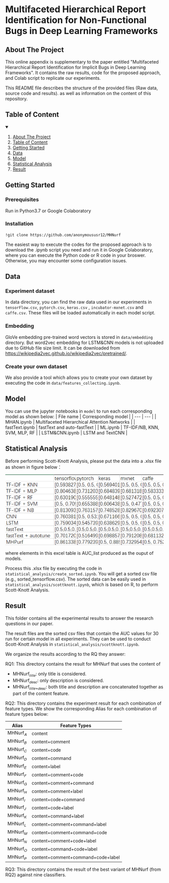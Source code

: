 # Multifaceted Hierarchical Report Identification for Non-Functional Bugs in Deep Learning Frameworks

<!-- ABOUT THE PROJECT -->
## About The Project
This online appendix is supplementary to the paper entitled "Multifaceted Hierarchical Report Identification for Implicit Bugs in Deep Learning Frameworks". It contains the raw results, code for the proposed approach, and Colab script to replicate our experiments.

This README file describes the structure of the provided files (Raw data, source code and results). as well as information on the content of this repository.

## Table of Content
<!-- TABLE OF CONTENTS -->
<details open="open">
  <summary></summary>
  <ol>
    <li>
      <a href="#about-the-project">About The Project</a>
    </li>
    <li>
      <a href="#Table of Content">Table of Content</a>
    </li>
    <li>
      <a href="#getting-started">Getting Started</a>
    </li>
    <li><a href="#Data">Data</a></li>
    <li><a href="#Model">Model</a></li>
    <li><a href="#Statistical Analysis">Statistical Analysis</a></li>
    <li><a href="#Result">Result</a></li>
  </ol>
</details>

## Getting Started
### Prerequisites
Run in Python3.7 or Google Colaboratory 

### Installation

```
!git clone https://github.com/anonymoususr12/MHNurf
```

The easiest way to execute the codes for the proposed approach is to download the .ipynb script you need and run it in Google Colaboratory, where you can execute the Python code or R code in your broswer. Otherwise, you may encounter some configuration issues.

## Data
### Experiment dataset
In data directory, you can find the raw data used in our experiments in `tensorFlow.csv`, `pytorch.csv`, `keras.csv` , `incubator-mxnet.csv` and `caffe.csv`. These files will be loaded automatically in each model script.

### Embedding
GloVe embedding pre-trained word vectors is stored in `data/embedding` directory. But word2vec embedding for LSTM&CNN models is not uploaded due to GitHub file size limit. It can be downloaded from https://wikipedia2vec.github.io/wikipedia2vec/pretrained/.

### Create your own dataset
We also provide a tool which allows you to create your own dataset by executing the code in `data/features_collecting.ipynb`.

## Model
You can use the jupyter notebooks in `model` to run each corresponding model as shown below:
| File name | Corresponding model |
| --- | --- |
| MHAN.ipynb |  Multifaceted Hierarchical Attention Networks |
| fastText.ipynb | fastText and auto-fastText |
| ML.ipynb | TF-IDF/NB, KNN, SVM, MLP, RF |
| LSTM&CNN.ipynb | LSTM and TextCNN |

## Statistical Analysis
Before performing Scott-Knott Analysis, please put the data into a .xlsx file as shown in figure below：

<img src="statistical_analysis/example1.PNG" width=500>

where elements in this excel table is AUC_list produced as the ouput of models.

Process this .xlsx file by executing the code in `statistical_analysis/create_sorted.ipynb`. You will get a sorted csv file (e.g., sorted_tensorflow.csv). The sorted data can be easily used in `statistical_analysis/scottknott.ipynb`, which is based on R, to perform Scott-Knott Analysis.

## Result 
This folder contains all the experimental results to answer the research questions in our paper.

The result files are the sorted csv files that contain the AUC values for 30 run for certain model in all experiments. They can be used to conduct Scott-Knott Analysis in `statistical_analysis/scottknott.ipynb`.

We organize the results according to the RQ they answer:

RQ1: This directory contains the result for MHNurf that uses the content of
- MHNurf<sub>𝑡𝑖𝑡𝑙𝑒</sub>: only title is considered.
- MHNurf<sub>𝑑𝑒𝑠𝑐</sub>: only description is considered.
- MHNurf<sub>𝑡𝑖𝑡𝑙𝑒+𝑑𝑒𝑠𝑐</sub>: both title and description are concatenated together as part of the content feature.

RQ2: This directory contains the experiment result for each combination of feature types. We show the corresponding Alias for each combination of feature types below:

|Alias |Feature Types
| --- | --- |
|MHNurf<sub>𝐴</sub> |content
|MHNurf<sub>𝐵</sub> |content+comment
|MHNurf<sub>𝐶</sub> |content+code
|MHNurf<sub>𝐷</sub> |content+command
|MHNurf<sub>𝐸</sub> |content+label
|MHNurf<sub>𝐹</sub> |content+comment+code
|MHNurf<sub>𝐺</sub> |content+comment+command
|MHNurf<sub>𝐻</sub> |content+comment+label
|MHNurf<sub>𝐼</sub> |content+code+command
|MHNurf<sub>𝐽</sub> |content+code+label
|MHNurf<sub>𝐾</sub> |content+command+label
|MHNurf<sub>𝐿</sub> |content+comment+command+label
|MHNurf<sub>𝑀</sub> |content+comment+command+code
|MHNurf<sub>𝑁</sub> |content+comment+code+label
|MHNurf<sub>𝑂</sub> |content+command+code+label
|MHNurf<sub>𝑃</sub> |content+comment+command+code+label

RQ3: This directory contains the result of the best variant of MHNurf (from RQ2) against nine classifiers.
